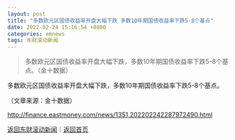 ```yaml
---
layout: post
title: "多数欧元区国债收益率开盘大幅下跌 多数10年期国债收益率下跌5-8个基点"
date: 2022-02-24 15:16:54 +0800
categories: emnews
tags: 东财滚动新闻
---
```

> 多数欧元区国债收益率开盘大幅下跌，多数10年期国债收益率下跌5-8个基点。（金十数据）

<p>多数欧元区国债收益率开盘大幅下跌，多数10年期国债收益率下跌5-8个基点。</p><p class="em_media">（文章来源：金十数据）</p>

<http://finance.eastmoney.com/news/1351,202202242287972490.html>

[返回东财滚动新闻](//finews.withounder.com/emnews/)｜[返回首页](//finews.withounder.com/)